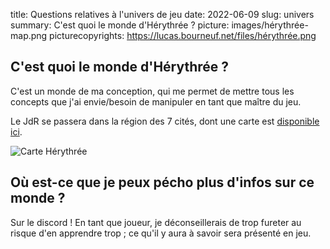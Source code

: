 title: Questions relatives à l'univers de jeu
date: 2022-06-09
slug: univers
summary: C'est quoi le monde d'Hérythrée ?
picture: images/hérythrée-map.png
picturecopyrights: https://lucas.bourneuf.net/files/hérythrée.png


## C'est quoi le monde d'Hérythrée ?
C'est un monde de ma conception, qui me permet de mettre tous les concepts que j'ai envie/besoin de manipuler en tant que maître du jeu.

Le JdR se passera dans la région des 7 cités, dont une carte est [disponible ici](https://lucas.bourneuf.net/files/hérythrée.png).

![Carte Hérythrée](https://lucas.bourneuf.net/files/hérythrée.png)



## Où est-ce que je peux pécho plus d'infos sur ce monde ?
Sur le discord !
En tant que joueur, je déconseillerais de trop fureter au risque d'en apprendre trop ; ce qu'il y aura à savoir sera présenté en jeu.

